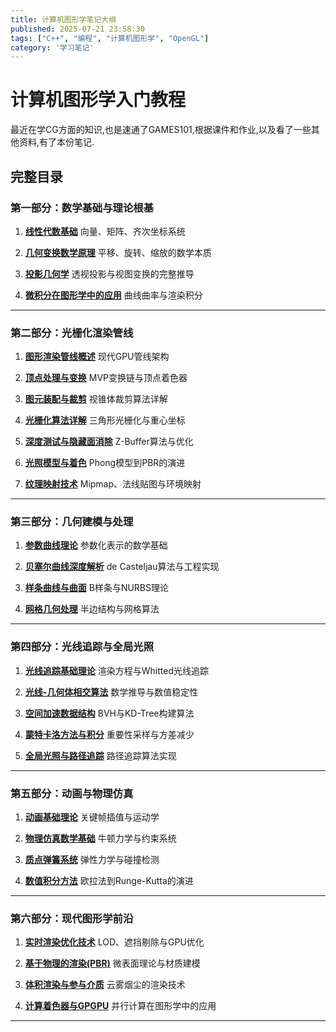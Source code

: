 ```yaml
---
title: 计算机图形学笔记大纲
published: 2025-07-21 23:58:30
tags: ["C++", "编程", "计算机图形学", "OpenGL"]
category: '学习笔记'
---
```

<!--more-->

# 计算机图形学入门教程

最近在学CG方面的知识,也是速通了GAMES101,根据课件和作业,以及看了一些其他资料,有了本份笔记.

## **完整目录**

### 第一部分：数学基础与理论根基

1. **[线性代数基础](#线性代数基础)**
   向量、矩阵、齐次坐标系统

2. **[几何变换数学原理](#几何变换数学原理)**
   平移、旋转、缩放的数学本质

3. **[投影几何学](#投影几何学)**
   透视投影与视图变换的完整推导

4. **[微积分在图形学中的应用](#微积分在图形学中的应用)**
   曲线曲率与渲染积分

---

### 第二部分：光栅化渲染管线

1. **[图形渲染管线概述](#图形渲染管线概述)**
   现代GPU管线架构

2. **[顶点处理与变换](#顶点处理与变换)**
   MVP变换链与顶点着色器

3. **[图元装配与裁剪](#图元装配与裁剪)**
   视锥体裁剪算法详解

4. **[光栅化算法详解](#光栅化算法详解)**
   三角形光栅化与重心坐标

5. **[深度测试与隐藏面消除](#深度测试与隐藏面消除)**
   Z-Buffer算法与优化

6. **[光照模型与着色](#光照模型与着色)**
   Phong模型到PBR的演进

7. **[纹理映射技术](#纹理映射技术)**
   Mipmap、法线贴图与环境映射

---

### 第三部分：几何建模与处理

1. **[参数曲线理论](#参数曲线理论)**
   参数化表示的数学基础

2. **[贝塞尔曲线深度解析](#贝塞尔曲线深度解析)**
   de Casteljau算法与工程实现

3. **[样条曲线与曲面](#样条曲线与曲面)**
   B样条与NURBS理论

4. **[网格几何处理](#网格几何处理)**
   半边结构与网格算法

---

### 第四部分：光线追踪与全局光照

1. **[光线追踪基础理论](#光线追踪基础理论)**
   渲染方程与Whitted光线追踪

2. **[光线-几何体相交算法](#光线-几何体相交算法)**
   数学推导与数值稳定性

3. **[空间加速数据结构](#空间加速数据结构)**
   BVH与KD-Tree构建算法

4. **[蒙特卡洛方法与积分](#蒙特卡洛方法与积分)**
   重要性采样与方差减少

5. **[全局光照与路径追踪](#全局光照与路径追踪)**
   路径追踪算法实现

---

### 第五部分：动画与物理仿真

1. **[动画基础理论](#动画基础理论)**
   关键帧插值与运动学

2. **[物理仿真数学基础](#物理仿真数学基础)**
   牛顿力学与约束系统

3. **[质点弹簧系统](#质点弹簧系统)**
   弹性力学与碰撞检测

4. **[数值积分方法](#数值积分方法)**
   欧拉法到Runge-Kutta的演进

---

### 第六部分：现代图形学前沿

1. **[实时渲染优化技术](#实时渲染优化技术)**
   LOD、遮挡剔除与GPU优化

2. **[基于物理的渲染(PBR)](#基于物理的渲染pbr)**
   微表面理论与材质建模

3. **[体积渲染与参与介质](#体积渲染与参与介质)**
   云雾烟尘的渲染技术

4. **[计算着色器与GPGPU](#计算着色器与gpgpu)**
   并行计算在图形学中的应用

---
